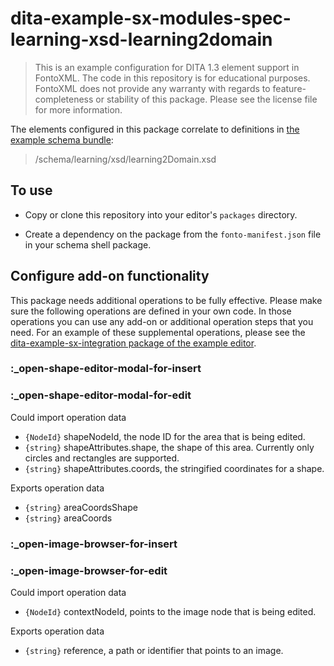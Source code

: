 # dita-example-sx-modules-spec-learning-xsd-learning2domain

> This is an example configuration for DITA 1.3 element support in FontoXML. The code in this repository is for
  educational purposes. FontoXML does not provide any warranty with regards to feature-completeness or stability of this
  package. Please see the license file for more information.

The elements configured in this package correlate to definitions in [the example schema bundle](
https://github.com/fontoxml/dita-example-schema-bundle):

> /schema/learning/xsd/learning2Domain.xsd

## To use

- Copy or clone this repository into your editor's `packages` directory.

- Create a dependency on the package from the `fonto-manifest.json` file in your schema shell package.

## Configure add-on functionality

This package needs additional operations to be fully effective. Please make sure the following operations are defined
in your own code. In those operations you can use any add-on or additional operation steps that you need. For an example
of these supplemental operations, please see the [dita-example-sx-integration package of the example editor](
https://github.com/fontoxml/dita-example-editor/tree/develop/packages/dita-example-sx-integration).
  
### :_open-shape-editor-modal-for-insert
### :_open-shape-editor-modal-for-edit

Could import operation data

- `{NodeId}` shapeNodeId, the node ID for the area that is being edited.
- `{string}` shapeAttributes.shape, the shape of this area. Currently only circles and rectangles are supported.
- `{string}` shapeAttributes.coords, the stringified coordinates for a shape.

Exports operation data

- `{string}` areaCoordsShape
- `{string}` areaCoords

### :_open-image-browser-for-insert
### :_open-image-browser-for-edit

Could import operation data

- `{NodeId}` contextNodeId, points to the image node that is being edited. 

Exports operation data

- `{string}` reference, a path or identifier that points to an image.
